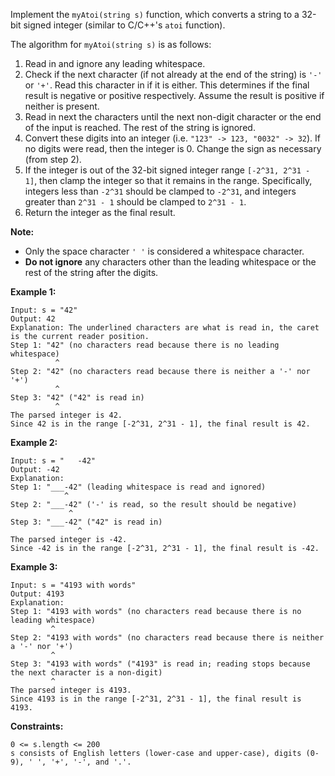 Implement the `myAtoi(string s)` function, which converts a string to a 32-bit signed integer (similar to C/C++'s `atoi` function).

The algorithm for `myAtoi(string s)` is as follows:

1. Read in and ignore any leading whitespace.
2. Check if the next character (if not already at the end of the string) is `'-'` or `'+'`. Read this character in if it is either. This determines if the final result is negative or positive respectively. Assume the result is positive if neither is present.
3. Read in next the characters until the next non-digit character or the end of the input is reached. The rest of the string is ignored.
4. Convert these digits into an integer (i.e. `"123" -> 123, "0032" -> 32`). If no digits were read, then the integer is 0. Change the sign as necessary (from step 2).
5. If the integer is out of the 32-bit signed integer range `[-2^31, 2^31 - 1]`, then clamp the integer so that it remains in the range. Specifically, integers less than `-2^31` should be clamped to `-2^31`, and integers greater than `2^31 - 1` should be clamped to `2^31 - 1`.
6. Return the integer as the final result.

**Note:**

- Only the space character `' '` is considered a whitespace character.
- **Do not ignore** any characters other than the leading whitespace or the rest of the string after the digits.

**Example 1:**

~~~~
Input: s = "42"
Output: 42
Explanation: The underlined characters are what is read in, the caret is the current reader position.
Step 1: "42" (no characters read because there is no leading whitespace)
          ^
Step 2: "42" (no characters read because there is neither a '-' nor '+')
          ^
Step 3: "42" ("42" is read in)
          ^
The parsed integer is 42.
Since 42 is in the range [-2^31, 2^31 - 1], the final result is 42.
~~~~

**Example 2:**

~~~~
Input: s = "   -42"
Output: -42
Explanation:
Step 1: "___-42" (leading whitespace is read and ignored)
            ^
Step 2: "___-42" ('-' is read, so the result should be negative)
             ^
Step 3: "___-42" ("42" is read in)
               ^
The parsed integer is -42.
Since -42 is in the range [-2^31, 2^31 - 1], the final result is -42.
~~~~

**Example 3:**

~~~~
Input: s = "4193 with words"
Output: 4193
Explanation:
Step 1: "4193 with words" (no characters read because there is no leading whitespace)
         ^
Step 2: "4193 with words" (no characters read because there is neither a '-' nor '+')
         ^
Step 3: "4193 with words" ("4193" is read in; reading stops because the next character is a non-digit)
         ^
The parsed integer is 4193.
Since 4193 is in the range [-2^31, 2^31 - 1], the final result is 4193.
~~~~

**Constraints:**

~~~~
0 <= s.length <= 200
s consists of English letters (lower-case and upper-case), digits (0-9), ' ', '+', '-', and '.'.
~~~~